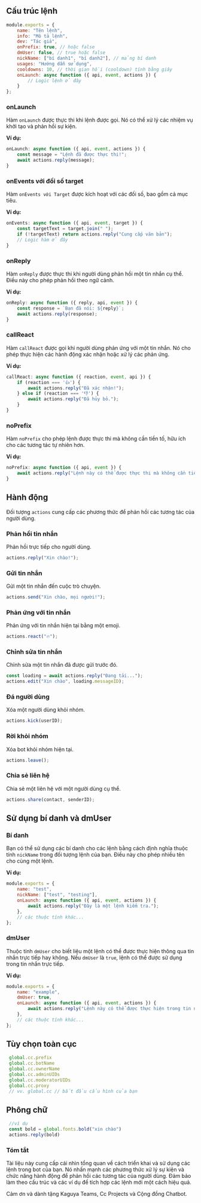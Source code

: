 

## Cấu trúc lệnh

```javascript
module.exports = {
    name: "Tên lệnh",
    info: "Mô tả lệnh",
    dev: "Tác giả",
    onPrefix: true, // hoặc false
    dmUser: false, // true hoặc false
    nickName: ["bí danh1", "bí danh2"], // mảng bí danh
    usages: "Hướng dẫn sử dụng",
    cooldowns: 10, // thời gian hồi (cooldown) tính bằng giây
    onLaunch: async function ({ api, event, actions }) {
        // Logic lệnh ở đây
    }
};
```

### onLaunch
Hàm `onLaunch` được thực thi khi lệnh được gọi. Nó có thể xử lý các nhiệm vụ khởi tạo và phản hồi sự kiện.

**Ví dụ:**
```javascript
onLaunch: async function ({ api, event, actions }) {
    const message = "Lệnh đã được thực thi!";
    await actions.reply(message);
}
```

### onEvents với đối số target
Hàm `onEvents với Target` được kích hoạt với các đối số, bao gồm cả mục tiêu.

**Ví dụ:**
```javascript
onEvents: async function ({ api, event, target }) {
    const targetText = target.join(" ");
    if (!targetText) return actions.reply("Cung cấp văn bản");
    // Logic hàm ở đây 
}
```

### onReply
Hàm `onReply` được thực thi khi người dùng phản hồi một tin nhắn cụ thể. Điều này cho phép phản hồi theo ngữ cảnh.

**Ví dụ:**
```javascript
onReply: async function ({ reply, api, event }) {
    const response = `Bạn đã nói: ${reply}`;
    await actions.reply(response);
}
```

### callReact
Hàm `callReact` được gọi khi người dùng phản ứng với một tin nhắn. Nó cho phép thực hiện các hành động xác nhận hoặc xử lý các phản ứng.

**Ví dụ:**
```javascript
callReact: async function ({ reaction, event, api }) {
    if (reaction === '👍') {
        await actions.reply("Đã xác nhận!");
    } else if (reaction === '👎') {
        await actions.reply("Đã hủy bỏ.");
    }
}
```

### noPrefix
Hàm `noPrefix` cho phép lệnh được thực thi mà không cần tiền tố, hữu ích cho các tương tác tự nhiên hơn.

**Ví dụ:**
```javascript
noPrefix: async function ({ api, event }) {
    await actions.reply("Lệnh này có thể được thực thi mà không cần tiền tố.");
}
```

## Hành động

Đối tượng `actions` cung cấp các phương thức để phản hồi các tương tác của người dùng.

### Phản hồi tin nhắn
Phản hồi trực tiếp cho người dùng.
```javascript
actions.reply("Xin chào!");
```

### Gửi tin nhắn
Gửi một tin nhắn đến cuộc trò chuyện.
```javascript
actions.send("Xin chào, mọi người!");
```

### Phản ứng với tin nhắn
Phản ứng với tin nhắn hiện tại bằng một emoji.
```javascript
actions.react("🔥");
```

### Chỉnh sửa tin nhắn
Chỉnh sửa một tin nhắn đã được gửi trước đó.
```javascript
const loading = await actions.reply("Đang tải...");
actions.edit("Xin chào", loading.messageID);
```

### Đá người dùng
Xóa một người dùng khỏi nhóm.
```javascript
actions.kick(userID);
```

### Rời khỏi nhóm
Xóa bot khỏi nhóm hiện tại.
```javascript
actions.leave();
```

### Chia sẻ liên hệ
Chia sẻ một liên hệ với một người dùng cụ thể.
```javascript
actions.share(contact, senderID);
```

## Sử dụng bí danh và dmUser

### Bí danh
Bạn có thể sử dụng các bí danh cho các lệnh bằng cách định nghĩa thuộc tính `nickName` trong đối tượng lệnh của bạn. Điều này cho phép nhiều tên cho cùng một lệnh.

**Ví dụ:**
```javascript
module.exports = {
    name: "test",
    nickName: ["test", "testing"],
    onLaunch: async function ({ api, event, actions }) {
        await actions.reply("Đây là một lệnh kiểm tra.");
    },
    // các thuộc tính khác...
};
```

### dmUser
Thuộc tính `dmUser` cho biết liệu một lệnh có thể được thực hiện thông qua tin nhắn trực tiếp hay không. Nếu `dmUser` là `true`, lệnh có thể được sử dụng trong tin nhắn trực tiếp.

**Ví dụ:**
```javascript
module.exports = {
    name: "example",
    dmUser: true,
    onLaunch: async function ({ api, event, actions }) {
        await actions.reply("Lệnh này có thể được thực hiện trong tin nhắn trực tiếp.");
    },
    // các thuộc tính khác...
};
```

## Tùy chọn toàn cục

```javascript
 global.cc.prefix
 global.cc.botName
 global.cc.ownerName
 global.cc.adminUIDs
 global.cc.moderatorUIDs
 global.cc.proxy
 // vv. global.cc // bắt đầu cấu hình của bạn
```

## Phông chữ

```javascript
 //ví dụ
 const bold = global.fonts.bold("xin chào")
 actions.reply(bold)
```


### Tóm tắt

Tài liệu này cung cấp cái nhìn tổng quan về cách triển khai và sử dụng các lệnh trong bot của bạn. Nó nhấn mạnh các phương thức xử lý sự kiện và chức năng hành động để phản hồi các tương tác của người dùng. Đảm bảo làm theo cấu trúc và các ví dụ để tích hợp các lệnh mới một cách hiệu quả.


Cảm ơn và dành tặng Kaguya Teams, Cc Projects và Cộng đồng Chatbot.
